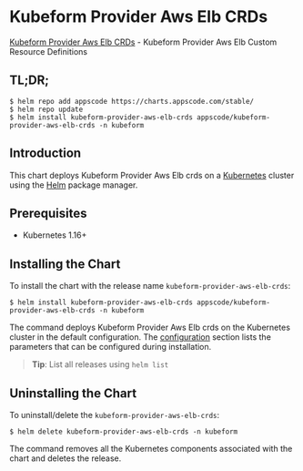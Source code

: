 # Kubeform Provider Aws Elb CRDs

[Kubeform Provider Aws Elb CRDs](https://github.com/kubeform) - Kubeform Provider Aws Elb Custom Resource Definitions

## TL;DR;

```console
$ helm repo add appscode https://charts.appscode.com/stable/
$ helm repo update
$ helm install kubeform-provider-aws-elb-crds appscode/kubeform-provider-aws-elb-crds -n kubeform
```

## Introduction

This chart deploys Kubeform Provider Aws Elb crds on a [Kubernetes](http://kubernetes.io) cluster using the [Helm](https://helm.sh) package manager.

## Prerequisites

- Kubernetes 1.16+

## Installing the Chart

To install the chart with the release name `kubeform-provider-aws-elb-crds`:

```console
$ helm install kubeform-provider-aws-elb-crds appscode/kubeform-provider-aws-elb-crds -n kubeform
```

The command deploys Kubeform Provider Aws Elb crds on the Kubernetes cluster in the default configuration. The [configuration](#configuration) section lists the parameters that can be configured during installation.

> **Tip**: List all releases using `helm list`

## Uninstalling the Chart

To uninstall/delete the `kubeform-provider-aws-elb-crds`:

```console
$ helm delete kubeform-provider-aws-elb-crds -n kubeform
```

The command removes all the Kubernetes components associated with the chart and deletes the release.


